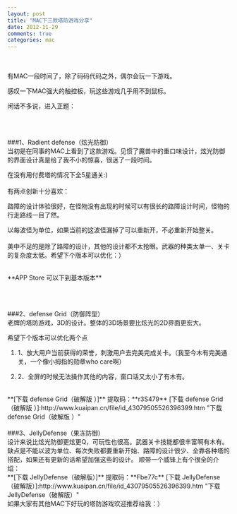 ```yaml
---
layout: post
title: "MAC下三款塔防游戏分享" 
date: 2012-11-29
comments: true
categories: mac
---
```


<br><br>
有MAC一段时间了，除了码码代码之外，偶尔会玩一下游戏。

感叹一下MAC强大的触控板，玩这些游戏几乎用不到鼠标。

闲话不多说，进入正题：  


<br>

<br>

###1、Radient defense（炫光防御）
<br>
当初是在同事的MAC上看到了这款游戏。见惯了魔兽中的重口味设计，炫光防御的界面设计真是给了我不小的惊喜，很迷了一段时间。

在没有用付费塔的情况下全5星通关:)<br><br>
有两点创新十分喜欢：

路障的设计体验很好，在怪物没有出现的时候可以有很长的路障设计时间，怪物的行走路线一目了然。

以每波怪为单位，如果当前的这波怪漏掉了可以重新开，不必重新开始整关。<br><br>
美中不足的是除了路障的设计，其他的设计都不太抢眼。武器的种类太单一、关卡的复杂度太低。希望下个版本可以优化：）

<br>
<!-- more -->
**APP Store 可以下到基本版本**  

<br><br>

###2、defense Grid（防御阵型）
<br>
老牌的塔防游戏，3D的设计。整体的3D场景要比炫光的2D界面更宏大。
     
    
希望下个版本可以优化两个点

1.  1、放大用户当前获得的荣誉，刺激用户去完美完成关卡。（我至今木有完美通关，一个像小拇指的勋章who care啊）

2.  2、全屏的时候无法操作其他的内容，窗口话又太小了有木有。  

<br>
**[下载 defense Grid（破解版 ）]**  提取码：**r3S479**
[下载 defense Grid（破解版 ）]:http://www.kuaipan.cn/file/id_43079505526396399.htm  "下载 defense Grid（破解版 ）"  
<br><br>
###3、JellyDefense（果冻防御）
<br>
设计来说比炫光防御更炫更Q，可玩性也很高。武器关卡技能都很丰富啊有木有。
缺点是不能以波为单位、每次失败都要重新开始、路障的设计很少、全靠各种塔的搭配，如果还有更新的话希望加强这些的设计。
顺带一个威锋上有个很全的介绍： <http://bbs.weiphone.com/read-htm-tid-3025443.html>
<br>
**[下载 JellyDefense（破解版）]**  提取码：**Fbe77c**
[下载 JellyDefense（破解版）]:http://www.kuaipan.cn/file/id_43079505526396399.htm  "下载 JellyDefense（破解版）"  


<br>
如果大家有其他MAC下好玩的塔防游戏欢迎推荐给我：）
